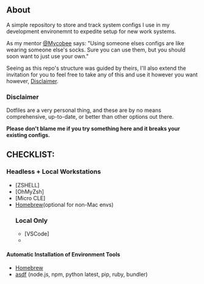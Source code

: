 ## About
A simple repository to store and track system configs I use in my development environemnt to expedite setup for new work systems.

As my mentor [@Mycobee](https://github.com/Mycobee/dotfiles/tree/master) says: "Using someone elses configs are like wearing someone else's socks. Sure you can use them, but you should soon want to just use your own."

Seeing as this repo's structure was guided by theirs, I'll also extend the invitation for you to feel free to take any of this and use it however you want however, [Disclaimer](#Disclaimer).

### Disclaimer

Dotfiles are a very personal thing, and these are by no means comprehensive, up-to-date, or better than other options out there.

**Please don't blame me if you try something here and it breaks your existing configs.**

## CHECKLIST:
### Headless + Local Workstations
- [ZSHELL]
- [OhMyZsh]
- [Micro CLE]
- [Homebrew]()(optional for non-Mac envs)
  ### Local Only
  - [VSCode]
  - 
  
<!-- Get this set up for Linux. Implement YADM. Add universal setup -->

#### Automatic Installation of Environment Tools 

- [Homebrew](https://brew.sh)
- [asdf](https://asdf-vm.com/guide/introduction.html) (node.js, npm, python latest, pip, ruby, bundler)
<!-- 
- lazygit (with homebrew)
- go disk usage (`brew install -f gdu` and `brew link --overwrite gdu  # if you have coreutils installed as well`)
- Treesitter (with cargo)
- bottom (with cargo https://github.com/ClementTsang/bottom)
- Astrovim
- Rust and cargo via [rustup](https://www.rust-lang.org/tools/install)

-->

